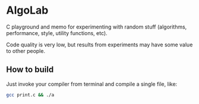 # AlgoLab

C playground and memo for experimenting with random stuff (algorithms, performance, style, utility functions, etc).

Code quality is very low, but results from experiments may have some value to other people.

## How to build

Just invoke your compiler from terminal and compile a single file, like:
~~~ sh
gcc print.c && ./a
~~~